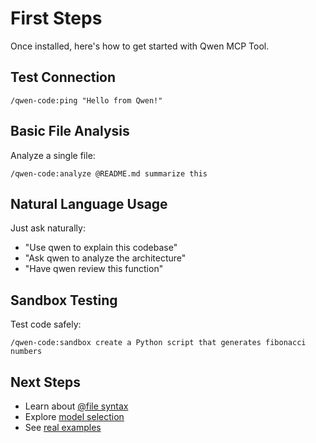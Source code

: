 # First Steps

Once installed, here's how to get started with Qwen MCP Tool.

## Test Connection

```
/qwen-code:ping "Hello from Qwen!"
```

## Basic File Analysis

Analyze a single file:
```
/qwen-code:analyze @README.md summarize this
```

## Natural Language Usage

Just ask naturally:
- "Use qwen to explain this codebase"
- "Ask qwen to analyze the architecture"
- "Have qwen review this function"

## Sandbox Testing

Test code safely:
```
/qwen-code:sandbox create a Python script that generates fibonacci numbers
```

## Next Steps

- Learn about [@file syntax](/concepts/file-analysis)
- Explore [model selection](/concepts/models)
- See [real examples](/usage/examples)